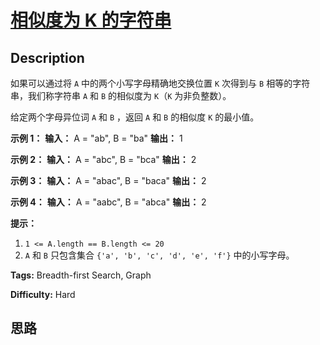 # [相似度为 K 的字符串][title]

## Description

如果可以通过将 `A` 中的两个小写字母精确地交换位置 `K` 次得到与 `B` 相等的字符串，我们称字符串 `A` 和 `B` 的相似度为 `K`（`K`
为非负整数）。

给定两个字母异位词 `A` 和 `B` ，返回 `A` 和 `B` 的相似度 `K` 的最小值。



**示例 1：**
            **输入：** A = "ab", B = "ba"    **输出：** 1    

**示例 2：**
            **输入：** A = "abc", B = "bca"    **输出：** 2    

**示例 3：**
            **输入：** A = "abac", B = "baca"    **输出：** 2    

**示例 4：**
            **输入：** A = "aabc", B = "abca"    **输出：** 2



**提示：**

  1. `1 <= A.length == B.length <= 20`
  2. `A` 和 `B` 只包含集合 `{'a', 'b', 'c', 'd', 'e', 'f'}` 中的小写字母。


**Tags:** Breadth-first Search, Graph

**Difficulty:** Hard

## 思路

[title]: https://leetcode-cn.com/problems/k-similar-strings
